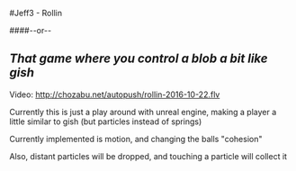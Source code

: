 #Jeff3 - Rollin

####--or--

## _That game where you control a blob a bit like gish_

Video: http://chozabu.net/autopush/rollin-2016-10-22.flv

Currently this is just a play around with unreal engine, making a player a little similar to gish (but particles instead of springs)

Currently implemented is motion, and changing the balls "cohesion"

Also, distant particles will be dropped, and touching a particle will collect it

